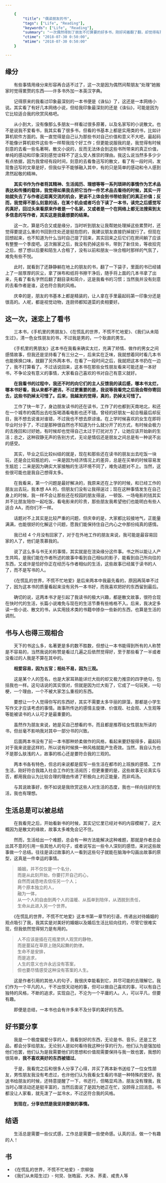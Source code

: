 ```yaml
---

    {
        "title": "偶读朋友的书",
        "tags": ["Life", "Reading"],
        "keywords": ["Life", "Reading"],
        "summary": "一次偶然得到了朋友不打算要的好多书，刚好闲着翻了翻，却觉得有那么几本书真的不错。",
        "ctime": "2018-07-30 0:50:00",
        "mtime": "2018-07-30 0:50:00"
    }

---
```


## 缘分

　　有些事情用缘分来形容再合适不过了，这一次是因为偶然间帮朋友“处理”她搬家时觉得累赘的东西——许多书外加一本英汉字典。

　　记得原来的我看过印象最深刻的一本书便是《诛仙》了，这还是一本网络小说。其实看了有好几本网络小说，但给我印象最深刻的还是《诛仙》，可能是因为它比较适合我的欣赏风格吧。

　　从小到大，没有像那么多朋友一样看过很多原著，以及名家写的小说散文。也不是说我不爱看书，我其实看了很多书，但看的书基本上都是实用类的书，比如计算机软件方面的。我一直觉得是自己认为那些书对自己价值和意义不大吧，最起码不能像计算机软件这些书一样帮我找个好工作；但更能说服我的是，我觉得有时候刻意的去看一些名著啊，散文小说的，反而无法体会到这些书所带来的真正价值，单纯的感动和印象深刻感觉诠释不了这么受人推崇的理由。我这么说当然多多少少有点依据，因为我曾经有段时间，刻意的去看鲁迅写的散文，看了有一段时间，发现鲁迅写的文章是好，但我似乎不能够融入其中，有的只是简单的感动和令人感到肃然起敬的精神。

　　**其实书作为作者将其精神、生活阅历、理想等等一系列琐碎的事情作为艺术品表达和传播的载体，我觉得如果我去把它当作一件艺术品去看待的时候，其实一开始就失去了与作者近距离交流的机会，更谈不上体会到书带给我们的真正价值；反而，我觉得不那么刻意的话，在某个机会或者巧合下读了一本书，读完之后感觉写的真好，回过头来看原来作者是一个名家，又或者是一个在网络上都无法搜索到太多信息的写作者，其实这是我最想要的结果。**

　　这一次，算是巧合又或是缘分，当时听到朋友让我帮她处理掉这些累赘时，还觉得要提这么重的书回到住处还是挺抱怨的，我建议朋友直接扔掉就行了。但现在回想起来，也不知道为什么当时自己提了回来，其实回来之后它们在房间躺了应该有整整一个季度吧。这次搬家之后，我没有扔掉这些书，带到了新住处，等收拾完之后，想了想以后要和陌生人合租了，没有以前和朋友一块合租时那样的气氛了，难免有些不悦。

　　此时，就看到了还静静躺在地上的朋友的书，翻了一下袋子，里面的书已经铺上了一层厚厚的灰尘，拿了抹布和纸将书擦干净后，随手将上面的几本书拿了出来，先看了看名字然后翻了翻目录和简介，这是我看书的习惯；当然我并没有刻意的去看作者是谁，这也符合我的风格。

　　庆幸的是，朋友的书基本上都是精装的，让人拿在手里最起码第一印象分还是很高的。人呢，都是视觉动物，连厨师都知道菜的卖相要好。

## 这一次，迷恋上了看书

　　三本书，《手机里的男朋友》、《在慌乱的世界，不慌不忙地爱》、《我们从未陌生过》，清一色女性朋友的书，不过我是男的，一个耿直的男生。

　　《手机里的男朋友》这本书在我看来确实太烂，充满了矫情、做作的男女之间感情故事，但我还是坚持看了有三分之一，后来实在乏味，我就想着同时看几本书也能换换口味，就翻了另外两本书，在看了一段时间之后，我就把这本书扔在一边了，我不打算看了。不过话说回来，这本书在那些女性朋友看来可能还是一本好书，不争论没有意义的事情，大家看自己喜欢的书对自己有意义就好。

　　**在我看书的过程中，我还不时的向它们的主人反馈我的读后感，哪本书太烂，哪本书好看，我从来都不避讳，不过更重要的是，我说等我看完之后我会帮你寄回去，这些书扔掉太可惜了。后来，我越发的觉得，真的，扔掉太可惜了。**

　　工作了快一年了，身边朋友读书的还在读书，工作了的也都到天南地北，和还在一个城市的偶而出去吃饭喝酒看电影也还不错。曾经的好朋友一起合租最后却反目，我不想去说谁对谁错，不过我也不想去原谅谁。在上学时候喜欢的女生在即将毕业时分手了，不过是那种很自然也不知道为什么就分开了的方式，有时候会极力的去挽回和讨好她，有时候却也觉得自己太过于打扰对方了，让她应该开始新的生活；总之，这种寂静无声的告别方式，无论是情侣还是朋友之间总是有一种说不出的感受。

　　其实，毕业之后比较纠结的就是，现在和那些还在读书的朋友出去吃饭一块玩，还是会比较尴尬的，一来是因为经济情况上的差异，总是在买单的时候容易发生尴尬；二来是因为确实大家接触的生活环境不同了，难免话题对不上。当然，这些很可能也是我自己想得太多。

　　在我看来，第一个问题是最好解决的，我原来还在上学的时候，和已经工作的朋友出去玩，我本想 AA 的，但朋友们没有让我得逞过；现在这种事情发生在自己身上的时候，我一样不会让那些还在校园的朋友得逞，一顿饭、一场电影的钱其实并不比朋友陪你一起吃饭，看电影来的珍贵，那些朋友我希望他们也能明白有些人适合 AA，而你们不一样。

　　话题对不上其实是比较严重的问题，但庆幸的是，大家都比较接地气，正能量满满，也能很好的化解这个问题，愿我们能保持住自己内心之中那份纯真的感情。

　　我已经 4 个月没有回家了，对于在外地工作的朋友来说，我可能是最容易回家的人了，他们是羡慕我的。

　　说了这么多与书无关的事情，其实就是在渲染缘分这件事。书之所以能让人产生共鸣，是我们能在作者所述的故事中看到自己相似的影子，能看到自己所向往的东西，又或许是恰好你正在经历与作者相似的生活，这些故事已经属于读书的人了，而不是写书的人。

　　《在慌乱的世界，不慌不忙地爱》是后来两本中我最先看的，原因再简单不过了，因为这本书的质量看起来没有另外一本书好，而我喜欢把好的东西留到最后。

　　确切的说，这两本书才是引起了我读书的极大兴趣，都是散文故事，很符合现在快时代的生活，长篇小说难免与现在的生活节奏有些格格不入。后来，我决定多读一些小说、散文的书，从实用技术类的书籍中掺杂一些新的东西，也算是生活的调剂。

## 书与人也得三观相合

　　天下的书这么多，名著更是多的数不胜数，但想让一本书能得到所有的人称赞是不容易的，当然我说的称赞是看过几遍之后依然觉得好，至于那些看了一半或者没看过的人我是不算在其中的。

　　**相爱容易，因为五官；相处不易，因为三观。**

　　这是某个人的签名，也是大家耳熟能详烂大街的却又极力推崇的四字绝句，包括我也一样。这句话说的其实很对，但就是因为烂大街了，它成了一句玩笑，一句梗，一个理由，一个不被大家怎么重视的东西。

　　要想让一个人觉得你写的东西好，其实不需要太多华丽的辞藻，那都是小学生写作文才应该考虑的事情。故事所传达的感情主旋律、价值观、社会观、人生观等等能被读书的人认可才是最重要的。

　　虽然作为朋友来说，她是买自己想看的书，而且都是推荐给女性朋友所读的书，但丝毫不影响我对其中一部分书的兴致。

　　后面两本书没有了前一本书那种娇柔做作的风格，看起来要舒服得多，最起码对于我来说是这样的，所以说有时候换一种风格就能产生奇效。当然，我自认为也不是那么肤浅的人，故事的核心还是要符合我的三观的。

　　两本书各有特色，但总的来说都是叙写一些生活在都市的上班族的感情、工作生活，刚好符合我踏入社会工作的生活阅历；但更重要的是，这些故事无论真实与否，都用我自认为比较合理的理由传递了积极向上的正能量，而非鸡汤。

　　与其说故事好，倒不如说是我欣赏这些人对生活的态度，我也一样向往好的生活，我也有理想。

## 生活总是可以被总结

　　在我看完之后，开始看新书的时候，其实记忆里已经对书的内容模糊了，这大概因为是散文的缘故，故事太多难免会记不住。

　　然而，生活给出一个难题，总会有一种方法能解决这种难题，那就是作者总会出其不意的引用一些其他人的句子，或者说写出一些令人深刻的感悟，来对这些故事做一个总结。往往是读过故事的人一看到这些句子就能在脑海中勾画出故事的原型，这真是一件幸运的事情。

> 婚姻，并不仅仅是一个名分， <br />
> 而是从此刻开始，你要打开自己的心， <br />
> 自然而诚恳地去信任另一个人； <br />
> 两个原本独立的人， <br />
> 融为一体， <br />
> 从一个人的自由到两个人的温暖、从孤单到陪伴，从洒脱到责任， <br />
> 生命从此进入另一个世界。

　　《在慌乱的世界，不慌不忙地爱》这本书第一章节的引语，传递出对待婚姻的观点吸引了我，我其实是对美好的婚姻以及婚后生活比较向往的，尽管它很难实现，但我依然觉得努力是有用的。

> 人不应该是插在花瓶里供人观赏的静物， <br />
> 而是蔓延在草原上随风起舞的韵律。 <br />
> 生命不是安排， <br />
> 而是追求， <br />
> 人生的意义也许永远没有答案， <br />
> 但也要尽情感受这种没有答案的人生。

　　这是作者引用的其他人的句子，我很庆幸能看到它，并尽可能的去理解它。我们作为一个平凡的人，干不出惊天动地的事，但可以做自己喜欢的事，可以有自己独特的风格，不断的追求，实现自己，不沦为一个平庸的人。人，可以平凡，但要有趣。

　　即便是总结，一本书也会有许多来不及分享的美好的东西。

## 好书要分享

　　我是一个极度偏爱分享的人，我看到好的东西，无论是书、音乐，还是工艺品，都会分享给朋友。无论别人是如何看待我这种分享的行为，他们认为是强加给他们也罢，他们认为是我需要他们的思想和价值观需要保持与我一致也罢，我想的很简单，**我不喜欢美好的东西被错过**。

　　于是，我看完之后和很多人分享了心得，并买了两本新书送给了一位女性朋友，男性朋友我没有考虑过，也许他们认为我看女生看的书是一种特殊的爱好。我送书给朋友的时候，还特意提醒了一下，书还行，但略显鸡汤，朋友没有理我，我当时心理活动还是挺丰富的，当然后面说了是因为她正在忙，没顾得上回消息。书都没让人家看，就先泼了一盆冷水，不过这符合我的风格。

　　**到现在，分享依然是我坚持要做的事情。**

## 结语

　　生活总是需要一些仪式感，工作总是需要一些使命感。认真的活，做一个有趣的人！

## 书

- 《在慌乱的世界，不慌不忙地爱》- 宗柳伽
- 《我们从未陌生过》- 何炅、张皓宸、大冰、荞麦、咸贵人等